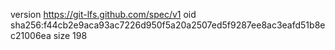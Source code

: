 version https://git-lfs.github.com/spec/v1
oid sha256:f44cb2e9aca93ac7226d950f5a20a2507ed5f9287ee8ac3eafd51b8ec21006ea
size 198
